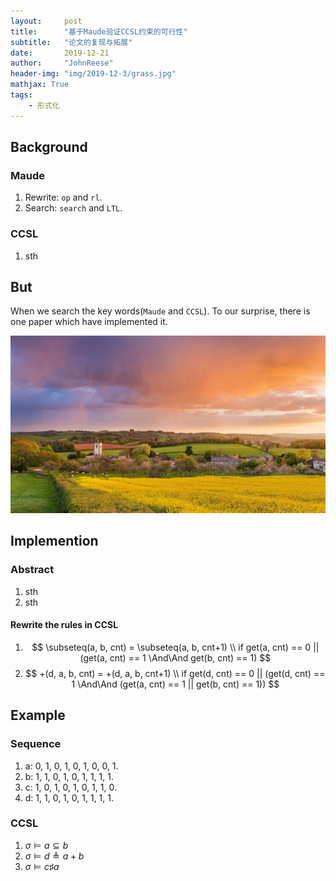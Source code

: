 ```yaml
---
layout:     post
title:      "基于Maude验证CCSL约束的可行性"
subtitle:   "论文的复现与拓展"
date:       2019-12-21
author:     "JohnReese"
header-img: "img/2019-12-3/grass.jpg"
mathjax: True
tags:
    - 形式化
---
```


## Background

### Maude
1. Rewrite: `op` and `rl`.
2. Search: `search` and `LTL`.


### CCSL
1. sth
   
## But

When we search the key words(`Maude` and `CCSL`). To our surprise, there is one paper which have implemented it.

![Authors of the paper](img/2019-12-3/grass.jpg)

## Implemention

### Abstract

1. sth
2. sth

#### Rewrite the rules in CCSL

1. $$
   \subseteq(a, b, cnt) = \subseteq(a, b, cnt+1) \\
   if get(a, cnt) == 0 || (get(a, cnt) == 1 \And\And get(b, cnt) == 1)
   $$
2. $$
   +(d, a, b, cnt) = +(d, a, b, cnt+1) \\
   if get(d, cnt) == 0 || (get(d, cnt) == 1 \And\And (get(a, cnt) == 1 || get(b, cnt) == 1))
   $$

## Example

### Sequence

1. a: 0, 1, 0, 1, 0, 1, 0, 0, 1.
2. b: 1, 1, 0, 1, 0, 1, 1, 1, 1.
3. c: 1, 0, 1, 0, 1, 0, 1, 1, 0.
4. d: 1, 1, 0, 1, 0, 1, 1, 1, 1.
   
### CCSL

1. $\sigma \vDash a \subseteq b$
2. $\sigma \vDash d \triangleq a+b$
3. $\sigma \vDash c \sharp a$ 


